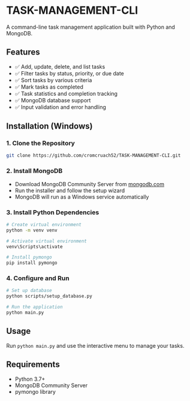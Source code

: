 # TASK-MANAGEMENT-CLI

A command-line task management application built with Python and MongoDB.

## Features

- ✅ Add, update, delete, and list tasks
- ✅ Filter tasks by status, priority, or due date
- ✅ Sort tasks by various criteria
- ✅ Mark tasks as completed
- ✅ Task statistics and completion tracking
- ✅ MongoDB database support
- ✅ Input validation and error handling

## Installation (Windows)

### 1. Clone the Repository

```bash
git clone https://github.com/cromcruach52/TASK-MANAGEMENT-CLI.git
```

### 2. Install MongoDB

- Download MongoDB Community Server from [mongodb.com](https://www.mongodb.com/try/download/community)
- Run the installer and follow the setup wizard
- MongoDB will run as a Windows service automatically

### 3. Install Python Dependencies

```bash
# Create virtual environment
python -m venv venv

# Activate virtual environment
venv\Scripts\activate

# Install pymongo
pip install pymongo
```

### 4. Configure and Run

```bash
# Set up database
python scripts/setup_database.py

# Run the application
python main.py
```

## Usage

Run `python main.py` and use the interactive menu to manage your tasks.

## Requirements

- Python 3.7+
- MongoDB Community Server
- pymongo library

